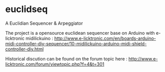 # euclidseq
A Euclidian Sequencer &amp; Arpeggiator

The project is a opensource euclidean sequencer base on Arduino with e-licktronic midilickuino  :
http://www.e-licktronic.com/en/boards-arduino-midi-controller-diy-sequencer/10-midilickuino-arduino-midi-shield-controller-diy.html

Historical discution can be found on the forum topic here :
http://www.e-licktronic.com/forum/viewtopic.php?f=4&t=301

